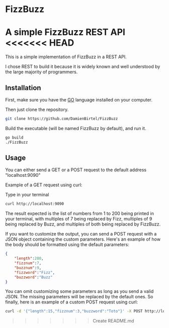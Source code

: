 # FizzBuzz
A simple FizzBuzz REST API
<<<<<<< HEAD
=======



This is a simple implementation of FizzBuzz in a REST API.

I chose REST to build it because it is widely known and well understood by the large majority of programmers.


## Installation

First, make sure you have the [GO](https://golang.org/dl/) language installed on your computer.

Then just clone the repository.

```bash
git clone https://github.com/DamienBirtel/FizzBuzz
```

Build the executable (will be named FizzBuzz by default), and run it.

```bash
go build
./FizzBuzz
```


## Usage

You can either send a GET or a POST request to the default address "localhost:9090"

Example of a GET request using curl:

Type in your terminal
```bash
curl http://localhost:9090
```

The result expected is the list of numbers from 1 to 200 being printed in your terminal,
with multiples of 7 being replaced by Fizz, multiples of 9 being replaced by Buzz,
and multiples of both being replaced by FizzBuzz.


If you want to customize the output, you can send a POST request with a JSON object
containing the custom parameters.
Here's an example of how the body should be formatted using the default parameters:

```JSON
{
    "length":200,
    "fizznum":7,
    "buzznum":9,
    "fizzword":"Fizz",
    "buzzword":"Buzz"
}
```

You can omit customizing some parameters as long as you send a valid JSON. The missing parameters will be replaced by the default ones.
So finally, here is an example of a custom POST request using curl:

```bash
curl -d '{"length":15,"fizznum":3,"buzzword":"Toto"}' -X POST http://localhost:9090
```
>>>>>>> Create README.md
